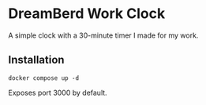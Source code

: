 # DreamBerd Work Clock

A simple clock with a 30-minute timer I made for my work.

## Installation

`docker compose up -d`

Exposes port 3000 by default.
